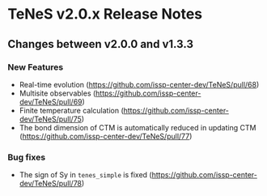 # TeNeS v2.0.x Release Notes

## Changes between v2.0.0 and v1.3.3

### New Features

- Real-time evolution (https://github.com/issp-center-dev/TeNeS/pull/68)
- Multisite observables (https://github.com/issp-center-dev/TeNeS/pull/69)
- Finite temperature calculation (https://github.com/issp-center-dev/TeNeS/pull/75)
- The bond dimension of CTM is automatically reduced in updating CTM (https://github.com/issp-center-dev/TeNeS/pull/77)

### Bug fixes

- The sign of Sy in `tenes_simple` is fixed (https://github.com/issp-center-dev/TeNeS/pull/78)
